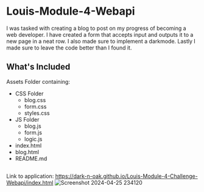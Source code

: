# Louis-Module-4-Webapi
I was tasked with creating a blog to post on my progress of becoming a web developer. I have created a form that accepts input and outputs it to a new page in a neat row. I also made sure to implement a darkmode. Lastly I made sure to leave the code better than I found it.

## What's Included
Assets Folder containing:
* CSS Folder
  * blog.css
  * form.css
  * styles.css
* JS Folder
  * blog.js
  * form.js
  * logic.js
* index.html
* blog.html
* README.md
##
Link to application: https://dark-n-oak.github.io/Louis-Module-4-Challenge-Webapi/index.html
![Screenshot 2024-04-25 234120](https://github.com/Dark-N-Oak/Louis-Module-4-Challenge-Webapi/assets/163933013/a1afc023-fe1e-46ca-9e0e-1f28b6173127)
